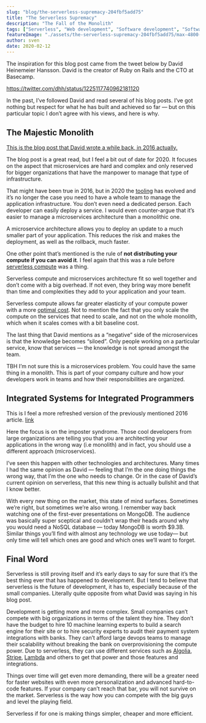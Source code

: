 ```yaml
---
slug: "blog/the-serverless-supremacy-204fbf5add75"
title: "The Serverless Supremacy"
description: "The Fall of the Monolith"
tags: ["Serverless", "Web development", "Software development", "Software engineering", "Software architecture"]
featureImage: "./assets/the-serverless-supremacy-204fbf5add75/max-4800-1wA9YNhv6PPLP36j8bYCFDw.png"
author: sven
date: 2020-02-12
---
```



The inspiration for this blog post came from the tweet below by David Heinemeier Hansson. David is the creator of Ruby on Rails and the CTO at Basecamp.

https://twitter.com/dhh/status/1225117740962181120

In the past, I’ve followed David and read several of his blog posts. I’ve got nothing but respect for what he has built and achieved so far — but on this particular topic I don’t agree with his views, and here is why.

## The Majestic Monolith

[This is the blog post that David wrote a while back, in 2016 actually.](https://m.signalvnoise.com/the-majestic-monolith/)

The blog post is a great read, but I feel a bit out of date for 2020. It focuses on the aspect that microservices are hard and complex and only reserved for bigger organizations that have the manpower to manage that type of infrastructure.

That might have been true in 2016, but in 2020 the [tooling](https://serverless.com/cli/) has evolved and it’s no longer the case you need to have a whole team to manage the application infrastructure. You don’t even need a dedicated person. Each developer can easily deploy a service. I would even counter-argue that it’s easier to manage a microservices architecture than a monolithic one.

A microservice architecture allows you to deploy an update to a much smaller part of your application. This reduces the risk and makes the deployment, as well as the rollback, much faster.

One other point that’s mentioned is the rule of **not distributing your compute if you can avoid it**. I feel again that this was a rule before [serverless compute](https://aws.amazon.com/lambda/) was a thing.

Serverless compute and microservices architecture fit so well together and don’t come with a big overhead. If not even, they bring way more benefit than time and complexities they add to your application and your team.

Serverless compute allows far greater elasticity of your compute power with a more [optimal cost](https://www.bbva.com/en/economics-of-serverless/). Not to mention the fact that you only scale the compute on the services that need to scale, and not on the whole monolith, which when it scales comes with a bit baseline cost.

The last thing that David mentions as a “negative” side of the microservices is that the knowledge becomes “siloed”. Only people working on a particular service, know that services — the knowledge is not spread amongst the team.

TBH I’m not sure this is a microservices problem. You could have the same thing in a monolith. This is part of your company culture and how your developers work in teams and how their responsibilities are organized.

## Integrated Systems for Integrated Programmers

This is I feel a more refreshed version of the previously mentioned 2016 article. [link](https://m.signalvnoise.com/integrated-systems-for-integrated-programmers/)

Here the focus is on the imposter syndrome. Those cool developers from large organizations are telling you that you are architecting your applications in the wrong way (i.e monolith) and in fact, you should use a different approach (microservices).

I’ve seen this happen with other technologies and architectures. Many times I had the same opinion as David — feeling that I’m the one doing things the wrong way, that I’m the one who needs to change. Or in the case of David’s current opinion on serverless, that this new thing is actually bullshit and that I know better.

With every new thing on the market, this state of mind surfaces. Sometimes we’re right, but sometimes we’re also wrong. I remember way back watching one of the first-ever presentations on MongoDB. The audience was basically super sceptical and couldn’t wrap their heads around why you would need a NoSQL database — today MongoDB is worth $9.3B. Similar things you’ll find with almost any technology we use today— but only time will tell which ones are good and which ones we’ll want to forget.

## Final Word

Serverless is still proving itself and it’s early days to say for sure that it’s the best thing ever that has happened to development. But I tend to believe that serverless is the future of development, it has to, especially because of the small companies. Literally quite opposite from what David was saying in his blog post.

Development is getting more and more complex. Small companies can’t compete with big organizations in terms of the talent they hire. They don’t have the budget to hire 10 machine learning experts to build a search engine for their site or to hire security experts to audit their payment system integrations with banks. They can’t afford large devops teams to manage their scalability without breaking the bank on overprovisioning the compute power. Due to serverless, they can use different services such as [Algolia](https://www.algolia.com/), [Stripe](https://stripe.com/), [Lambda](https://aws.amazon.com/lambda/) and others to get that power and those features and integrations.

Things over time will get even more demanding, there will be a greater need for faster websites with even more personalization and advanced hard-to-code features. If your company can’t reach that bar, you will not survive on the market. Serverless is the way how you can compete with the big guys and level the playing field.

Serverless if for one is making things simpler, cheaper and more efficient.